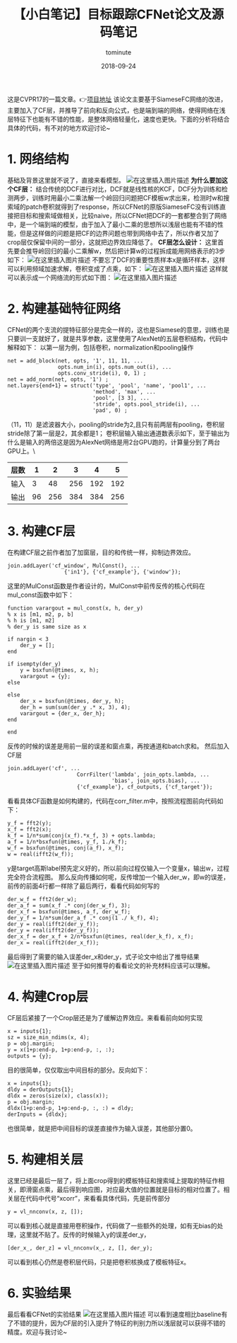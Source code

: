 ﻿---
layout:     post
title:      【小白笔记】目标跟踪CFNet论文及源码笔记
date:       2018-09-24
author:     tominute
header-img: img/post-bg-ios9-web.jpg
catalog: true
tags:
    - Tracking
    - CFNet
---

这是CVPR17的一篇文章。👉[项目地址](https://github.com/bertinetto/cfnet)
该论文主要基于SiameseFC网络的改进，主要加入了CF层，并推导了前向和反向公式，也是端到端的网络，使得网络在浅层特征下也能有不错的性能，是整体网络轻量化，速度也更快。下面的分析将结合具体的代码，有不对的地方欢迎讨论~
# 1. 网络结构 
基础及背景这里就不说了，直接来看模型。
![在这里插入图片描述](/img/20180924/1.jpg)
**为什么要加这个CF层：**
结合传统的DCF进行对比，DCF就是线性核的KCF，DCF分为训练和检测两步，训练时用最小二乘法解一个岭回归问题把CF模板w求出来，检测时w和搜索域的patch卷积就得到了response，所以CFNet的原版SiameseFC没有训练直接把目标和搜索域做相关，比较naive，所以CFNet把DCF的一套都整合到了网络中，是一个端到端的模型，由于加入了最小二乘的思想所以浅层也能有不错的性能，但是这样做的问题是把CF的边界问题也带到网络中去了，所以作者又加了crop层仅保留中间的一部分，这就把边界效应降低了。
**CF层怎么设计：**
这里首先要会推导岭回归的最小二乘解w，然后把计算w的过程拆成能用网络表示的3步如下：
![在这里插入图片描述](/img/20180924/2.jpg)
不要忘了DCF的重要性质样本x是循环样本，这样可以利用频域加速求解，卷积变成了点乘，如下：
![在这里插入图片描述](/img/20180924/3.jpg)
这样就可以表示成一个网络流的形式如下图：
![在这里插入图片描述](/img/20180924/4.jpg)
# 2. 构建基础特征网络
CFNet的两个支流的提特征部分是完全一样的，这也是Siamese的意思，训练也是只要训一支就好了，就是共享参数，这里使用了AlexNet的五层卷积结构，代码中解释如下：
以第一层为例，包括卷积，normalization和pooling操作
```
net = add_block(net, opts, '1', 11, 11, ...
                opts.num_in(i), opts.num_out(i), ...
                opts.conv_stride(i), 0, 1) ;
net = add_norm(net, opts, '1') ;
net.layers{end+1} = struct('type', 'pool', 'name', 'pool1', ...
                           'method', 'max', ...
                           'pool', [3 3], ...
                           'stride', opts.pool_stride(i), ...
                           'pad', 0) ;
```
（11，11）是滤波器大小，pooling的stride为2,且只有前两层有pooling，卷积层stride除了第一层是2，其余都是1；
卷积层输入输出通道数表示如下，至于输出为什么是输入的两倍这是因为AlexNet网络是用2台GPU跑的，计算量分到了两台GPU上。\\

|层数|1 |2 |3|4|5|
|--|--|--|--|--|--|
| 输入 | 3|48|256|192|192 |
| 输出| 96|256|384|384|256 |

# 3. 构建CF层
在构建CF层之前作者加了加窗层，目的和传统一样，抑制边界效应。

    join.addLayer('cf_window', MulConst(), ...
                      {'in1'}, {'cf_example'}, {'window'});
这里的MulConst函数是作者设计的，MulConst中前传反传的核心代码在mul_const函数中如下：

    function varargout = mul_const(x, h, der_y)
    % x is [m1, m2, p, b]
    % h is [m1, m2]
    % der_y is same size as x
    
    if nargin < 3
        der_y = [];
    end
    
    if isempty(der_y)
        y = bsxfun(@times, x, h);
        varargout = {y};
    else
    
    else
        der_x = bsxfun(@times, der_y, h);
        der_h = sum(sum(der_y .* x, 3), 4);
        varargout = {der_x, der_h};
    end
    
    end
 反传的时候的误差是用前一层的误差和窗点乘，再按通道和batch求和。
 然后加入CF层
 

    join.addLayer('cf', ...
                          CorrFilter('lambda', join_opts.lambda, ...
                                     'bias', join_opts.bias), ...
                          {'cf_example'}, cf_outputs, {'cf_target'});
                         
看看具体CF函数是如何构建的，代码在corr_filter.m中，按照流程图前向代码如下：

```
y_f = fft2(y);
x_f = fft2(x);
k_f = 1/n*sum(conj(x_f).*x_f, 3) + opts.lambda;
a_f = 1/n*bsxfun(@times, y_f, 1./k_f);
w_f = bsxfun(@times, conj(a_f), x_f);
w = real(ifft2(w_f));
```
y是target高斯label预先定义好的，所以前向过程仅输入一个变量x，输出w，过程完全符合流程图。
那么反向传播如何呢，反传增加一个输入der_w，即w的误差，前传的前面4行都一样除了最后两行，看看代码如何写的

```
der_w_f = fft2(der_w);
der_a_f = sum(x_f .* conj(der_w_f), 3);
der_x_f = bsxfun(@times, a_f, der_w_f);
der_y_f = 1/n*sum(der_a_f .* conj(1 ./ k_f), 4);
der_y = real(ifft2(der_y_f));
der_y = real(ifft2(der_y_f));
der_x_f = der_x_f + 2/n*bsxfun(@times, real(der_k_f), x_f);
der_x = real(ifft2(der_x_f));
```
最后得到了需要的输入误差der_x和der_y，式子论文中给出了推导结果
![在这里插入图片描述](/img/20180924/5.jpg)
至于如何推导的看看论文的补充材料应该可以理解。
# 4. 构建Crop层
CF层后紧接了一个Crop层还是为了缓解边界效应。来看看前向如何实现

```
x = inputs{1};
sz = size_min_ndims(x, 4);
p = obj.margin;
y = x(1+p:end-p, 1+p:end-p, :, :);
outputs = {y};
 ```
目的很简单，仅仅取出中间目标的部分。反向如下：

```
x = inputs{1};
dldy = derOutputs{1};
dldx = zeros(size(x), class(x));
p = obj.margin;
dldx(1+p:end-p, 1+p:end-p, :, :) = dldy;
derInputs = {dldx};
```
也很简单，就是把中间目标的误差直接作为输入误差，其他部分置0。
# 5. 构建相关层
这里已经是最后一层了，将上面crop得到的模板特征和搜索域上提取的特征作相关，即滑窗点乘，最后得到响应图，对应最大值的位置就是目标的相对位置了。相关层在代码中代号“xcorr”，来看看具体代码，先是前传部分

```
y = vl_nnconv(x, z, []);
```
可以看到核心就是直接用卷积操作，代码做了一些额外的处理，如有无bias的处理，这里就不贴了。反传的时候输入y的误差der_y，

```
[der_x_, der_z] = vl_nnconv(x_, z, [], der_y);
```
可以看到核心仍然是卷积层代码，只是把卷积核换成了模板特征x。
# 6. 实验结果
最后看看CFNet的实验结果
![在这里插入图片描述](/img/20180924/6.jpg)
可以看到速度相比baseline有了不错的提升，因为CF层的引入提升了特征的判别力所以浅层就可以获得不错的精度。欢迎与我讨论~


